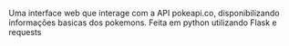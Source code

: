  Uma interface web que interage com a API pokeapi.co, disponibilizando informações basicas dos pokemons.
 Feita em python utilizando Flask e requests
 
